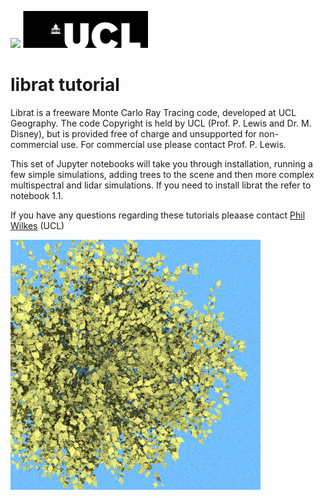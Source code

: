 
<img src=http://eodg.atm.ox.ac.uk/RFM/NCEO_logo.jpg width=200>  <img src=img/ucl.png width=200>

# librat tutorial

Librat is a freeware Monte Carlo Ray Tracing code, developed at UCL Geography. The code Copyright is held by UCL (Prof. P. Lewis and Dr. M. Disney), but is provided free of charge and unsupported for non-commercial use. For commercial use please contact Prof. P. Lewis.

This set of Jupyter notebooks will take you through installation, running a few simple simulations, adding trees to the scene and then more complex multispectral and lidar simulations. If you need to install librat the refer to notebook 1.1.

If you have any questions regarding these tutorials pleaase contact <a href=mailto:p.wilkes@ucl.ac.uk>Phil Wilkes</a> (UCL)

<img src="img/birch.op.png" width=400 align="center">
